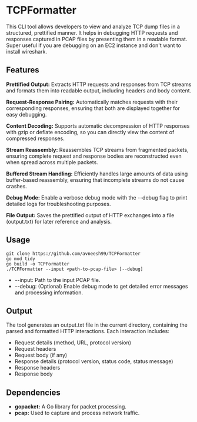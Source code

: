 # TCPFormatter

This CLI tool allows developers to view and analyze TCP dump files in a structured, prettified manner. It helps in debugging HTTP requests and responses captured in PCAP files by presenting them in a readable format. Super useful if you are debugging on an EC2 instance and don't want to install wireshark.

## Features
**Prettified Output:** Extracts HTTP requests and responses from TCP streams and formats them into readable output, including headers and body content.

**Request-Response Pairing:** Automatically matches requests with their corresponding responses, ensuring that both are displayed together for easy debugging.

**Content Decoding:** Supports automatic decompression of HTTP responses with gzip or deflate encoding, so you can directly view the content of compressed responses.

**Stream Reassembly:** Reassembles TCP streams from fragmented packets, ensuring complete request and response bodies are reconstructed even when spread across multiple packets.

**Buffered Stream Handling:** Efficiently handles large amounts of data using buffer-based reassembly, ensuring that incomplete streams do not cause crashes.

**Debug Mode:** Enable a verbose debug mode with the --debug flag to print detailed logs for troubleshooting purposes.

**File Output:** Saves the prettified output of HTTP exchanges into a file (output.txt) for later reference and analysis.

## Usage
```
git clone https://github.com/avneesh99/TCPFormatter
go mod tidy
go build -o TCPFormatter
./TCPFormatter --input <path-to-pcap-file> [--debug]
```
- --input: Path to the input PCAP file.
- --debug: (Optional) Enable debug mode to get detailed error messages and processing information.

## Output
The tool generates an output.txt file in the current directory, containing the parsed and formatted HTTP interactions. Each interaction includes:

- Request details (method, URL, protocol version)
- Request headers
- Request body (if any)
- Response details (protocol version, status code, status message)
- Response headers
- Response body

## Dependencies
- **gopacket:** A Go library for packet processing.
- **pcap:** Used to capture and process network traffic.